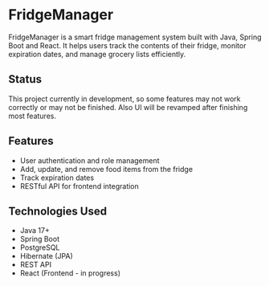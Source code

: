 # FridgeManager

FridgeManager is a smart fridge management system built with Java, Spring Boot and React. It helps users track the contents of their fridge, monitor expiration dates, and manage grocery lists efficiently.

## Status

This project currently in development, so some features may not work correctly or may not be finished. Also UI will be revamped after finishing most features.

## Features
- User authentication and role management
- Add, update, and remove food items from the fridge
- Track expiration dates
- RESTful API for frontend integration

## Technologies Used
- Java 17+
- Spring Boot
- PostgreSQL
- Hibernate (JPA)
- REST API
- React (Frontend - in progress)
